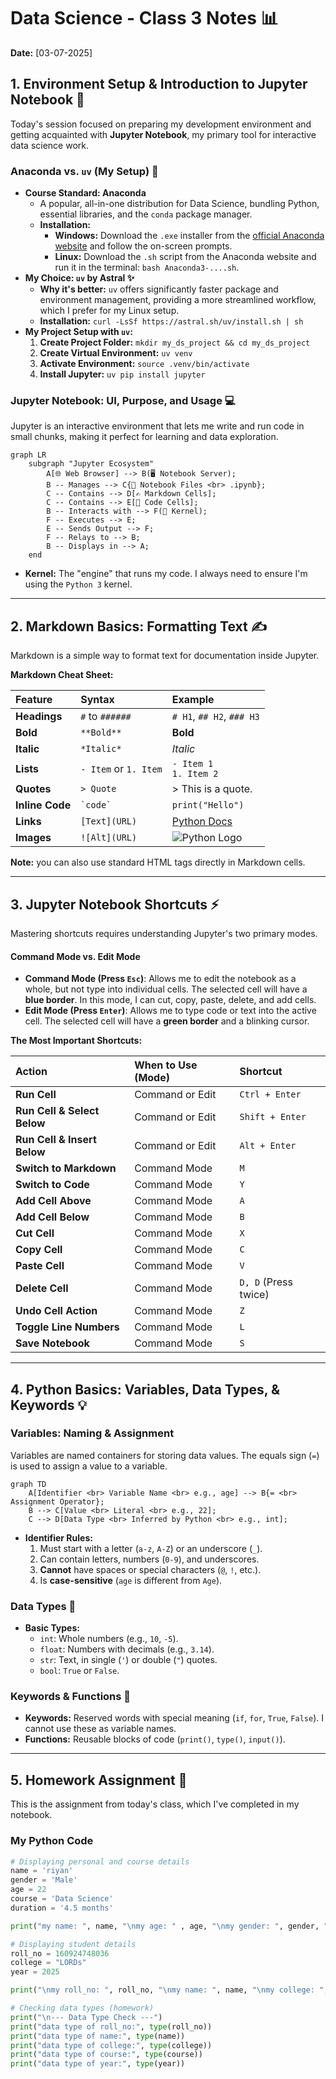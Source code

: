 # Data Science - Class 3 Notes 📊

**Date:** [03-07-2025] 

## 1. Environment Setup & Introduction to Jupyter Notebook 🚀

Today's session focused on preparing my development environment and getting acquainted with **Jupyter Notebook**, my primary tool for interactive data science work.

### Anaconda vs. `uv` (My Setup) 🐍

*   **Course Standard: Anaconda**
    *   A popular, all-in-one distribution for Data Science, bundling Python, essential libraries, and the `conda` package manager.
    *   **Installation:**
        *   **Windows:** Download the `.exe` installer from the [official Anaconda website](https://www.anaconda.com/products/distribution) and follow the on-screen prompts.
        *   **Linux:** Download the `.sh` script from the Anaconda website and run it in the terminal: `bash Anaconda3-....sh`.
*   **My Choice: `uv` by Astral ✨**
    *   **Why it's better:** `uv` offers significantly faster package and environment management, providing a more streamlined workflow, which I prefer for my Linux setup.
    *   **Installation:** `curl -LsSf https://astral.sh/uv/install.sh | sh`
*   **My Project Setup with `uv`:**
    1.  **Create Project Folder:** `mkdir my_ds_project && cd my_ds_project`
    2.  **Create Virtual Environment:** `uv venv`
    3.  **Activate Environment:** `source .venv/bin/activate`
    4.  **Install Jupyter:** `uv pip install jupyter`

### Jupyter Notebook: UI, Purpose, and Usage 💻

Jupyter is an interactive environment that lets me write and run code in small chunks, making it perfect for learning and data exploration.

```mermaid
graph LR
    subgraph "Jupyter Ecosystem"
        A[🌐 Web Browser] --> B(🖥️ Notebook Server);
        B -- Manages --> C{📓 Notebook Files <br> .ipynb};
        C -- Contains --> D[✍️ Markdown Cells];
        C -- Contains --> E[🐍 Code Cells];
        B -- Interacts with --> F(🧠 Kernel);
        F -- Executes --> E;
        E -- Sends Output --> F;
        F -- Relays to --> B;
        B -- Displays in --> A;
    end
```
*   **Kernel:** The "engine" that runs my code. I always need to ensure I'm using the `Python 3` kernel.

---
## 2. Markdown Basics: Formatting Text ✍️

Markdown is a simple way to format text for documentation inside Jupyter.

**Markdown Cheat Sheet:**

| Feature         | Syntax                | Example                                                                                    |
| :-------------- | :-------------------- | :----------------------------------------------------------------------------------------- |
| **Headings**    | `#` to `######`       | `# H1`, `## H2`, `### H3`                                                                  |
| **Bold**        | `**Bold**`            | **Bold**                                                                                   |
| **Italic**      | `*Italic*`            | *Italic*                                                                                   |
| **Lists**       | `- Item` or `1. Item` | `- Item 1`<br>`1. Item 2`                                                                  |
| **Quotes**      | `> Quote`             | > This is a quote.                                                                         |
| **Inline Code** | `` `code` ``          | `print("Hello")`                                                                           |
| **Links**       | `[Text](URL)`         | [Python Docs](https://docs.python.org/3/)                                                  |
| **Images**      | `![Alt](URL)`         | ![Python Logo](https://www.python.org/static/community_logos/python-logo-master-v3-TM.png) |

**Note:** you can also use standard HTML tags directly in Markdown cells.

---

## 3. Jupyter Notebook Shortcuts ⚡

Mastering shortcuts requires understanding Jupyter's two primary modes.

#### **Command Mode vs. Edit Mode**

*   **Command Mode (Press `Esc`)**: Allows me to edit the notebook as a whole, but not type into individual cells. The selected cell will have a **blue border**. In this mode, I can cut, copy, paste, delete, and add cells.
*   **Edit Mode (Press `Enter`)**: Allows me to type code or text into the active cell. The selected cell will have a **green border** and a blinking cursor.

**The Most Important Shortcuts:**

| Action                      | When to Use (Mode) | Shortcut             |
| :-------------------------- | :----------------- | :------------------- |
| **Run Cell**                | Command or Edit    | `Ctrl + Enter`       |
| **Run Cell & Select Below** | Command or Edit    | `Shift + Enter`      |
| **Run Cell & Insert Below** | Command or Edit    | `Alt + Enter`        |
| **Switch to Markdown**      | Command Mode       | `M`                  |
| **Switch to Code**          | Command Mode       | `Y`                  |
| **Add Cell Above**          | Command Mode       | `A`                  |
| **Add Cell Below**          | Command Mode       | `B`                  |
| **Cut Cell**                | Command Mode       | `X`                  |
| **Copy Cell**               | Command Mode       | `C`                  |
| **Paste Cell**              | Command Mode       | `V`                  |
| **Delete Cell**             | Command Mode       | `D, D` (Press twice) |
| **Undo Cell Action**        | Command Mode       | `Z`                  |
| **Toggle Line Numbers**     | Command Mode       | `L`                  |
| **Save Notebook**           | Command Mode       | `S`                  |

---

## 4. Python Basics: Variables, Data Types, & Keywords 💡

### Variables: Naming & Assignment

Variables are named containers for storing data values. The equals sign (`=`) is used to assign a value to a variable.

```mermaid
graph TD
    A[Identifier <br> Variable Name <br> e.g., age] --> B{= <br> Assignment Operator};
    B --> C[Value <br> Literal <br> e.g., 22];
    C --> D[Data Type <br> Inferred by Python <br> e.g., int];
```

*   **Identifier Rules:**
    1.  Must start with a letter (`a-z`, `A-Z`) or an underscore (`_`).
    2.  Can contain letters, numbers (`0-9`), and underscores.
    3.  **Cannot** have spaces or special characters (`@`, `!`, etc.).
    4.  Is **case-sensitive** (`age` is different from `Age`).

### Data Types 🔢

*   **Basic Types:**
    *   `int`: Whole numbers (e.g., `10`, `-5`).
    *   `float`: Numbers with decimals (e.g., `3.14`).
    *   `str`: Text, in single (`'`) or double (`"`) quotes.
    *   `bool`: `True` or `False`.

### Keywords & Functions 🔑

*   **Keywords:** Reserved words with special meaning (`if`, `for`, `True`, `False`). I cannot use these as variable names.
*   **Functions:** Reusable blocks of code (`print()`, `type()`, `input()`).

---

## 5. Homework Assignment 📝

This is the assignment from today's class, which I've completed in my notebook.

### My Python Code

```python
# Displaying personal and course details
name = 'riyan'
gender = 'Male'
age = 22
course = 'Data Science'
duration = '4.5 months'

print("my name: ", name, "\nmy age: " , age, "\nmy gender: ", gender, "\nmy course: ", course, "\nmy duration: ", duration)

# Displaying student details
roll_no = 160924748036
college = "LORDs"
year = 2025

print("\nmy roll_no: ", roll_no, "\nmy name: ", name, "\nmy college: ", college, "\nmy course: ", course, "\nmy year: ", year)

# Checking data types (homework)
print("\n--- Data Type Check ---")
print("data type of roll_no:", type(roll_no))
print("data type of name:", type(name))
print("data type of college:", type(college))
print("data type of course:", type(course))
print("data type of year:", type(year))
```